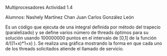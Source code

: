 Multiprocesadores Actividad 1.4


Alumnos:
Nashely Martínez Chan
Juan Carlos González León

Es un código que ejecuta de una integral definida por método del trapecio (paralelizado) y se define varios número de threads óptimos para su solución usando 100000000 puntos en el intervalo de [0,1] de la función 4/((1+x)*1+x) ). Se realiza una gráfica mostrando la forma en que cada uno de los threads solicitados atiende el llamado de servicio.

